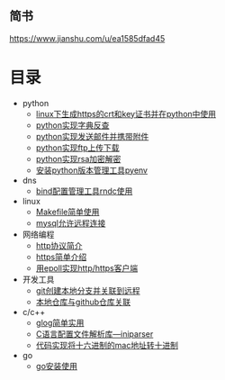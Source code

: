## 简书

https://www.jianshu.com/u/ea1585dfad45

# 目录
- python
    - [linux下生成https的crt和key证书并在python中使用](python/1.1.md)
    - [python实现字典反查](python/1.2.md)
    - [python实现发送邮件并携带附件](python/1.3.md)
    - [python实现ftp上传下载](python/1.4.md)
    - [python实现rsa加密解密](python/1.5.md)
    - [安装python版本管理工具pyenv](python/1.6.md)
- dns
    - [bind配置管理工具rndc使用](dns/2.1.md)
- linux
    - [Makefile简单使用](linux/3.1.md)
    - [mysql允许远程连接](linux/3.2.md)
- 网络编程
    - [http协议简介](net/4.1.md)
    - [https简单介绍](net/4.2.md)
    - [用epoll实现http/https客户端](net/4.3.md)
- 开发工具
    - [git创建本地分支并关联到远程](kit/5.1.md)
    - [本地仓库与github仓库关联](kit/5.2.md)
- c/c++
    - [glog简单实用](cpp/6.1.md)
    - [C语言配置文件解析库—iniparser](cpp/6.2.md)
    - [代码实现将十六进制的mac地址转十进制](cpp/6.3.md)
- go
    - [go安装使用](go/7.1.md)
